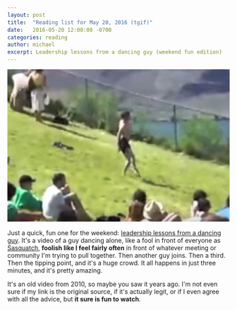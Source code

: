 ```yaml
---
layout: post
title:  "Reading list for May 20, 2016 (tgif)"
date:   2016-05-20 12:00:00 -0700
categories: reading
author: michael
excerpt: Leadership lessons from a dancing guy (weekend fun edition)
---
```


![Dancing lessons from a dancing guy](/imgs/2016-05-22-dancing-guy.png)

Just a quick, fun one for the weekend: [leadership lessons from a dancing guy](https://www.youtube.com/watch?v=fW8amMCVAJQ). It's a video of a guy dancing alone, like a fool in front of everyone as [Sasquatch](https://www.sasquatchfestival.com/), **foolish like I feel fairly often** in front of whatever meeting or community I'm trying to pull together. Then another guy joins. Then a third. Then the tipping point, and it's a huge crowd. It all happens in just three minutes, and it's pretty amazing.

It's an old video from 2010, so maybe you saw it years ago. I'm not even sure if my link is the original source, if it's actually legit, or if I even agree with all the advice, but **it sure is fun to watch**.
